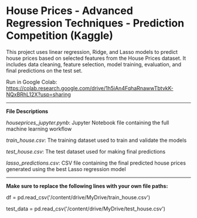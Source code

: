 # House Prices - Advanced Regression Techniques - Prediction Competition (Kaggle)

This project uses linear regression, Ridge, and Lasso models to predict house prices based on selected features from the House Prices dataset. It includes data cleaning, feature selection, model training, evaluation, and final predictions on the test set.

Run in Google Colab: https://colab.research.google.com/drive/1h5iAn4FqhaRnawwTbtvkK-NQxBRhL12X?usp=sharing

-----------------------------------------------------------------------------------------------------------------------------

**File Descriptions**

*houseprices_jupyter.pynb*: Jupyter Notebook file containing the full machine learning workflow

*train_house.csv*: The training dataset used to train and validate the models 

*test_house.csv*: The test dataset used for making final predictions

*lasso_predictions.csv*: CSV file containing the final predicted house prices generated using the best Lasso regression model

-----------------------------------------------------------------------------------------------------------------------------

**Make sure to replace the following lines with your own file paths:**



df = pd.read_csv('/content/drive/MyDrive/train_house.csv')

test_data = pd.read_csv('/content/drive/MyDrive/test_house.csv')
